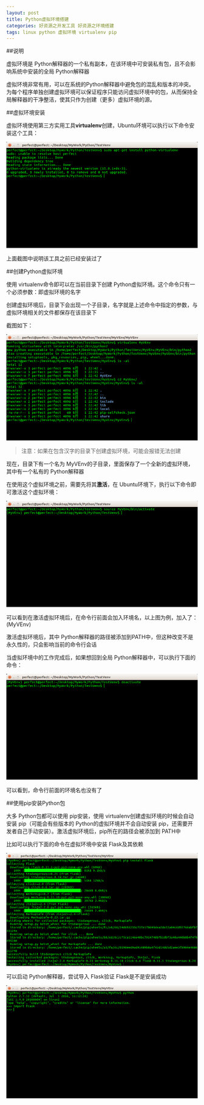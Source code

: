 ```yaml
---
layout: post
title: Python虚拟环境搭建
categories: 好资源之开发工具 好资源之环境搭建
tags: linux python 虚拟环境 virtualenv pip
---
```


##说明

虚拟环境是 Python解释器的一个私有副本，在该环境中可安装私有包，且不会影响系统中安装的全局 Python解释器

虚拟环境非常有用，可以在系统的Python解释器中避免包的混乱和版本的冲突。为每个程序单独创建虚拟环境可以保证程序只能访问虚拟环境中的包，从而保持全局解释器的干净整洁，使其只作为创建（更多）虚拟环境的源。

##虚拟环境安装

虚拟环境使用第三方实用工具**virtualenv**创建，Ubuntu环境可以执行以下命令安装这个工具：

![img](../media/image/2016-08-01/01.png)

上面截图中说明该工具之前已经安装过了

##创建Python虚拟环境

使用 virtualenv命令即可以在当前目录下创建 Python虚拟环境。这个命令只有一个必须参数：即虚拟环境的名字

创建虚拟环境后，目录下会出现一个子目录，名字就是上述命令中指定的参数，与虚拟环境相关的文件都保存在该目录下

截图如下：

![img](../media/image/2016-08-01/02.png)

>注意：如果在包含汉字的目录下创建虚拟环境，可能会报错无法创建

现在，目录下有一个名为 MyVEnv的子目录，里面保存了一个全新的虚拟环境，其中有一个私有的 Python解释器

在使用这个虚拟环境之前，需要先将其**激活**，在 Ubuntu环境下，执行以下命令即可激活这个虚拟环境：

![img](../media/image/2016-08-01/03.png)

可以看到在激活虚拟环境后，在命令行前面会加入环境名，以上图为例，加入了：(MyVEnv)

激活虚拟环境后，其中 Python解释器的路径被添加到PATH中，但这种改变不是永久性的，只会影响当前的命令行会话

当虚拟环境中的工作完成后，如果想回到全局 Python解释器中，可以执行下面的命令：

![img](../media/image/2016-08-01/04.png)

可以看到，命令行前面的环境名也没有了

##使用pip安装Python包

大多 Python包都可以使用 pip安装，使用 virtualenv创建虚拟环境的时候会自动安装 pip（可能会有些版本的 Python的虚拟环境并不会自动安装 pip，还需要开发者自己手动安装）。激活虚拟环境后，pip所在的路径会被添加到 PATH中

比如可以执行下面的命令在虚拟环境中安装 Flask及其依赖

![img](../media/image/2016-08-01/05.png)

可以启动 Python解释器，尝试导入 Flask验证 Flask是不是安装成功

![img](../media/image/2016-08-01/06.png)